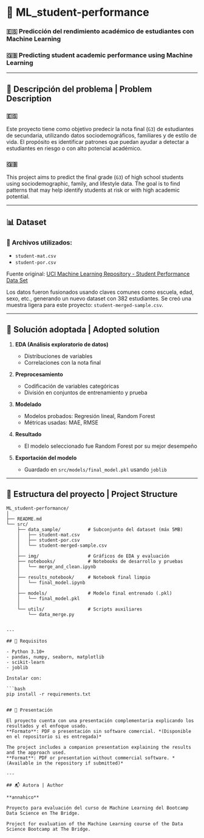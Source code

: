 # 🧠 ML_student-performance

### 🇪🇸 Predicción del rendimiento académico de estudiantes con Machine Learning  
### 🇬🇧 Predicting student academic performance using Machine Learning

---

## 📌 Descripción del problema | Problem Description

### 🇪🇸
Este proyecto tiene como objetivo predecir la nota final (`G3`) de estudiantes de secundaria, utilizando datos sociodemográficos, familiares y de estilo de vida. El propósito es identificar patrones que puedan ayudar a detectar a estudiantes en riesgo o con alto potencial académico.

### 🇬🇧
This project aims to predict the final grade (`G3`) of high school students using sociodemographic, family, and lifestyle data. The goal is to find patterns that may help identify students at risk or with high academic potential.

---

## 📊 Dataset

### 📁 Archivos utilizados:
- `student-mat.csv`
- `student-por.csv`

Fuente original: [UCI Machine Learning Repository - Student Performance Data Set](https://archive.ics.uci.edu/ml/datasets/student+performance)

Los datos fueron fusionados usando claves comunes como escuela, edad, sexo, etc., generando un nuevo dataset con 382 estudiantes. Se creó una muestra ligera para este proyecto: `student-merged-sample.csv`.

---

## 🤖 Solución adoptada | Adopted solution

1. **EDA (Análisis exploratorio de datos)**  
   - Distribuciones de variables
   - Correlaciones con la nota final

2. **Preprocesamiento**  
   - Codificación de variables categóricas
   - División en conjuntos de entrenamiento y prueba

3. **Modelado**  
   - Modelos probados: Regresión lineal, Random Forest  
   - Métricas usadas: MAE, RMSE

4. **Resultado**  
   - El modelo seleccionado fue Random Forest por su mejor desempeño

5. **Exportación del modelo**  
   - Guardado en `src/models/final_model.pkl` usando `joblib`

---

## 📁 Estructura del proyecto | Project Structure

```plaintext
ML_student-performance/
│
├── README.md
└── src/
    ├── data_sample/          # Subconjunto del dataset (máx 5MB)
    │   ├── student-mat.csv
    │   ├── student-por.csv
    │   └── student-merged-sample.csv
    │
    ├── img/                  # Gráficos de EDA y evaluación
    ├── notebooks/            # Notebooks de desarrollo y pruebas
    │   └── merge_and_clean.ipynb
    │
    ├── results_notebook/     # Notebook final limpio
    │   └── final_model.ipynb
    │
    ├── models/               # Modelo final entrenado (.pkl)
    │   └── final_model.pkl
    │
    └── utils/                # Scripts auxiliares
        └── data_merge.py


---

## 🧾 Requisitos

- Python 3.10+
- pandas, numpy, seaborn, matplotlib
- scikit-learn
- joblib

Instalar con:

```bash
pip install -r requirements.txt


## 🎥 Presentación

El proyecto cuenta con una presentación complementaria explicando los resultados y el enfoque usado.  
**Formato**: PDF o presentación sin software comercial. *(Disponible en el repositorio si es entregada)*

The project includes a companion presentation explaining the results and the approach used.
**Format**: PDF or presentation without commercial software. *(Available in the repository if submitted)*

---

## 📬 Autora | Author

**annahico**  

Proyecto para evaluación del curso de Machine Learning del Bootcamp Data Science en The Bridge.

Project for evaluation of the Machine Learning course of the Data Science Bootcamp at The Bridge.
